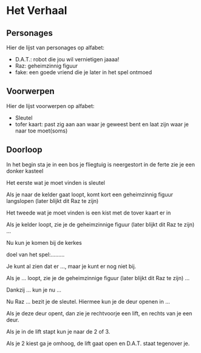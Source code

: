 # Het Verhaal

## Personages

Hier de lijst van personages op alfabet: 
 * D.A.T.: robot die jou wil vernietigen jaaaa!
 * Raz: geheimzinnig figuur
 * fake: een goede vriend die je later in het spel ontmoed 

## Voorwerpen

Hier de lijst voorwerpen op alfabet:

 * Sleutel
 * tofer kaart: past zig aan aan waar je geweest bent en laat zijn waar je naar toe moet(soms)
## Doorloop

In het begin sta je in een bos je fliegtuig is neergestort in de ferte zie je een donker kasteel 


Het eerste wat je moet vinden is sleutel


Als je naar de kelder gaat loopt, komt kort een geheimzinnig figuur langslopen (later blijkt
dit Raz te zijn)

Het tweede wat je moet vinden is een kist met de tover kaart er in




Als je kelder loopt, zie je de geheimzinnige figuur (later blijkt
dit Raz te zijn) ...


Nu kun je komen bij de kerkes

doel van het spel:.........



Je kunt al zien dat er ..., maar je kunt er nog niet bij.


Als je ... loopt, zie je de geheimzinnige figuur (later blijkt
dit Raz te zijn) ...


Dankzij ... kun je nu ...


Nu Raz ... bezit je de sleutel. Hiermee kun je de deur openen in ...


Als je deze deur opent, dan zie je rechtvoorje een lift, en rechts van je een  deur.

Als je in de lift stapt kun je naar de 2 of 3.

Als je 2 kiest ga je omhoog, de lift gaat open en D.A.T. staat tegenover je.




